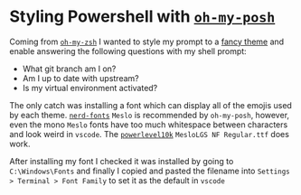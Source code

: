 # Styling Powershell with [`oh-my-posh`](https://github.com/jandedobbeleer/oh-my-posh)

Coming from [`oh-my-zsh`](https://github.com/ohmyzsh/ohmyzsh) I wanted to style my
prompt to a [fancy theme](https://ohmyposh.dev/docs/themes) and enable answering the 
following questions with my shell prompt:

- What git branch am I on? 
- Am I up to date with upstream?
- Is my virtual environment activated?

The only catch was installing a font which can display all of the emojis used by each
theme.  [`nerd-fonts`](https://github.com/ryanoasis/nerd-fonts) `Meslo` is recommended
by `oh-my-posh`, however, even the mono `Meslo` fonts have too much whitespace between
characters and look weird in `vscode`.  The [`powerlevel10k`](https://github.com/romkatv/powerlevel10k)
`MesloLGS NF Regular.ttf` does work.

After installing my font I checked it was installed by going to `C:\Windows\Fonts` and
finally I copied and pasted the filename into `Settings > Terminal > Font Family` to
set it as the default in `vscode`